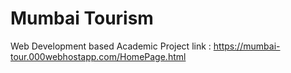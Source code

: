 # Mumbai Tourism 
Web Development based Academic Project
link : https://mumbai-tour.000webhostapp.com/HomePage.html
